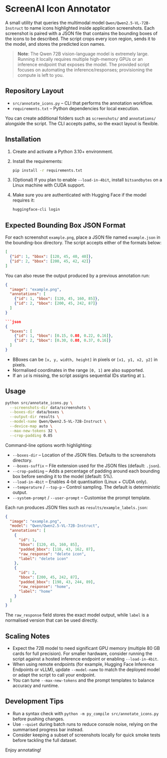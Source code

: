 ﻿# ScreenAI Icon Annotator

A small utility that queries the multimodal model `Qwen/Qwen2.5-VL-72B-Instruct` to name icons highlighted inside application screenshots. Each screenshot is paired with a JSON file that contains the bounding boxes of the icons to be described. The script crops every icon region, sends it to the model, and stores the predicted icon names.

> **Note**: The Qwen 72B vision-language model is extremely large. Running it locally requires multiple high-memory GPUs or an inference endpoint that exposes the model. The provided script focuses on automating the inference/responses; provisioning the compute is left to you.

## Repository Layout

- `src/annotate_icons.py` – CLI that performs the annotation workflow.
- `requirements.txt` – Python dependencies for local execution.

You can create additional folders such as `screenshots/` and `annotations/` alongside the script. The CLI accepts paths, so the exact layout is flexible.

## Installation

1. Create and activate a Python 3.10+ environment.
2. Install the requirements:

   ```bash
   pip install -r requirements.txt
   ```

3. (Optional) If you plan to enable `--load-in-4bit`, install `bitsandbytes` on a Linux machine with CUDA support.

4. Make sure you are authenticated with Hugging Face if the model requires it:

   ```bash
   huggingface-cli login
   ```

## Expected Bounding Box JSON Format

For each screenshot `example.png`, place a JSON file named `example.json` in the bounding-box directory. The script accepts either of the formats below:

```json
[
  {"id": 1, "bbox": [120, 45, 40, 40]},
  {"id": 2, "bbox": [200, 45, 42, 42]}
]
```

You can also reuse the output produced by a previous annotation run:

```json
{
  "image": "example.png",
  "annotations": [
    {"id": 1, "bbox": [120, 45, 160, 85]},
    {"id": 2, "bbox": [200, 45, 242, 87]}
  ]
}

```json
{
  "boxes": [
    {"id": 1, "bbox": [0.15, 0.08, 0.22, 0.16]},
    {"id": 2, "bbox": [0.30, 0.08, 0.37, 0.16]}
  ]
}
```

- BBoxes can be `[x, y, width, height]` in pixels or `[x1, y1, x2, y2]` in pixels.
- Normalised coordinates in the range `[0, 1]` are also supported.
- If an `id` is missing, the script assigns sequential IDs starting at `1`.

## Usage

```bash
python src/annotate_icons.py \
  --screenshots-dir data/screenshots \
  --boxes-dir data/boxes \
  --output-dir results \
  --model-name Qwen/Qwen2.5-VL-72B-Instruct \
  --device-map auto \
  --max-new-tokens 32 \
  --crop-padding 0.05
```

Command-line options worth highlighting:

- `--boxes-dir` – Location of the JSON files. Defaults to the screenshots directory.
- `--boxes-suffix` – File extension used for the JSON files (default: `.json`).
- `--crop-padding` – Adds a percentage of padding around each bounding box before sending it to the model (default: 5%).
- `--load-in-4bit` – Enables 4-bit quantisation (Linux + CUDA only).
- `--temperature` / `--top-p` – Control sampling. The default is deterministic output.
- `--system-prompt` / `--user-prompt` – Customise the prompt template.

Each run produces JSON files such as `results/example_labels.json`:

```json
{
  "image": "example.png",
  "model": "Qwen/Qwen2.5-VL-72B-Instruct",
  "annotations": [
    {
      "id": 1,
      "bbox": [120, 45, 160, 85],
      "padded_bbox": [118, 43, 162, 87],
      "raw_response": "delete icon",
      "label": "delete icon"
    },
    {
      "id": 2,
      "bbox": [200, 45, 242, 87],
      "padded_bbox": [198, 43, 244, 89],
      "raw_response": "home",
      "label": "home"
    }
  ]
}
```

The `raw_response` field stores the exact model output, while `label` is a normalised version that can be used directly.

## Scaling Notes

- Expect the 72B model to need significant GPU memory (multiple 80 GB cards for full precision). For smaller hardware, consider running the script against a hosted inference endpoint or enabling `--load-in-4bit`.
- When using remote endpoints (for example, Hugging Face Inference Endpoints or vLLM), update `--model-name` to match the deployed model or adapt the script to call your endpoint.
- You can tune `--max-new-tokens` and the prompt templates to balance accuracy and runtime.

## Development Tips

- Run a syntax check with `python -m py_compile src/annotate_icons.py` before pushing changes.
- Use `--quiet` during batch runs to reduce console noise, relying on the summarised progress bar instead.
- Consider keeping a subset of screenshots locally for quick smoke tests before tackling the full dataset.

Enjoy annotating!
